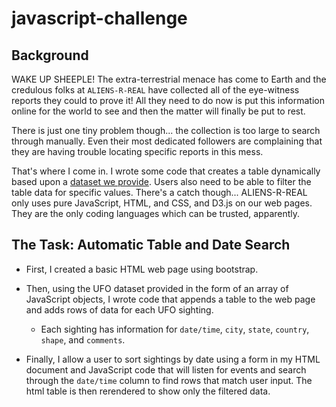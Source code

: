 # javascript-challenge

## Background

WAKE UP SHEEPLE! The extra-terrestrial menace has come to Earth and the credulous folks at `ALIENS-R-REAL` have collected all of the eye-witness reports they could to prove it! All they need to do now is put this information online for the world to see and then the matter will finally be put to rest.

There is just one tiny problem though... the collection is too large to search through manually. Even their most dedicated followers are complaining that they are having trouble locating specific reports in this mess.

That's where I come in. I wrote some code that creates a table dynamically based upon a [dataset we provide](StarterCode/static/js/data.js). Users also need to be able to filter the table data for specific values. There's a catch though... ALIENS-R-REAL only uses pure JavaScript, HTML, and CSS, and D3.js on our web pages. They are the only coding languages which can be trusted, apparently.

## The Task: Automatic Table and Date Search 

* First, I created a basic HTML web page using bootstrap.

* Then, using the UFO dataset provided in the form of an array of JavaScript objects, I wrote code that appends a table to the web page and adds rows of data for each UFO sighting.

  * Each sighting has information for `date/time`, `city`, `state`, `country`, `shape`, and `comments`.

* Finally, I allow a user to sort sightings by date using a form in my HTML document and JavaScript code that will listen for events and search through the `date/time` column to find rows that match user input. The html table is then rerendered to show only the filtered data.
